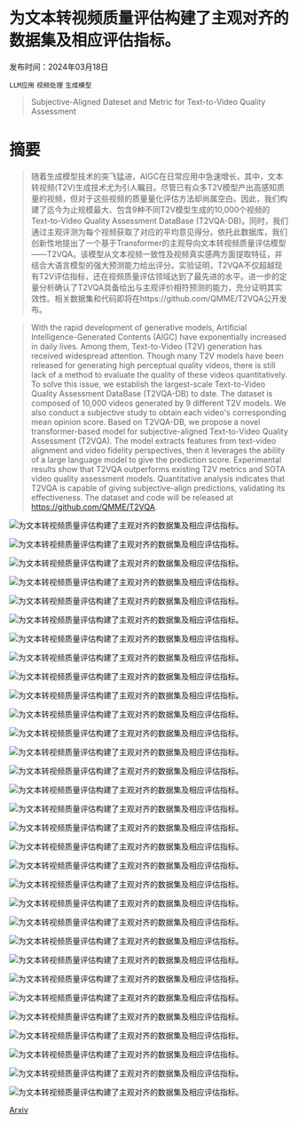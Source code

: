# 为文本转视频质量评估构建了主观对齐的数据集及相应评估指标。

发布时间：2024年03月18日

`LLM应用` `视频处理` `生成模型`

> Subjective-Aligned Dateset and Metric for Text-to-Video Quality Assessment

# 摘要

> 随着生成模型技术的突飞猛进，AIGC在日常应用中急速增长，其中，文本转视频(T2V)生成技术尤为引人瞩目。尽管已有众多T2V模型产出高感知质量的视频，但对于这些视频的质量量化评估方法却尚属空白。因此，我们构建了迄今为止规模最大、包含9种不同T2V模型生成的10,000个视频的Text-to-Video Quality Assessment DataBase (T2VQA-DB)。同时，我们通过主观评测为每个视频获取了对应的平均意见得分。依托此数据库，我们创新性地提出了一个基于Transformer的主观导向文本转视频质量评估模型——T2VQA。该模型从文本视频一致性及视频真实感两方面提取特征，并结合大语言模型的强大预测能力给出评分。实验证明，T2VQA不仅超越现有T2V评估指标，还在视频质量评估领域达到了最先进的水平。进一步的定量分析确认了T2VQA具备给出与主观评价相符预测的能力，充分证明其实效性。相关数据集和代码即将在https://github.com/QMME/T2VQA公开发布。

> With the rapid development of generative models, Artificial Intelligence-Generated Contents (AIGC) have exponentially increased in daily lives. Among them, Text-to-Video (T2V) generation has received widespread attention. Though many T2V models have been released for generating high perceptual quality videos, there is still lack of a method to evaluate the quality of these videos quantitatively. To solve this issue, we establish the largest-scale Text-to-Video Quality Assessment DataBase (T2VQA-DB) to date. The dataset is composed of 10,000 videos generated by 9 different T2V models. We also conduct a subjective study to obtain each video's corresponding mean opinion score. Based on T2VQA-DB, we propose a novel transformer-based model for subjective-aligned Text-to-Video Quality Assessment (T2VQA). The model extracts features from text-video alignment and video fidelity perspectives, then it leverages the ability of a large language model to give the prediction score. Experimental results show that T2VQA outperforms existing T2V metrics and SOTA video quality assessment models. Quantitative analysis indicates that T2VQA is capable of giving subjective-align predictions, validating its effectiveness. The dataset and code will be released at https://github.com/QMME/T2VQA.

![为文本转视频质量评估构建了主观对齐的数据集及相应评估指标。](../../../paper_images/2403.11956/x1.png)

![为文本转视频质量评估构建了主观对齐的数据集及相应评估指标。](../../../paper_images/2403.11956/x2.png)

![为文本转视频质量评估构建了主观对齐的数据集及相应评估指标。](../../../paper_images/2403.11956/x3.png)

![为文本转视频质量评估构建了主观对齐的数据集及相应评估指标。](../../../paper_images/2403.11956/x4.png)

![为文本转视频质量评估构建了主观对齐的数据集及相应评估指标。](../../../paper_images/2403.11956/x5.png)

![为文本转视频质量评估构建了主观对齐的数据集及相应评估指标。](../../../paper_images/2403.11956/x6.png)

![为文本转视频质量评估构建了主观对齐的数据集及相应评估指标。](../../../paper_images/2403.11956/x7.png)

![为文本转视频质量评估构建了主观对齐的数据集及相应评估指标。](../../../paper_images/2403.11956/x8.png)

![为文本转视频质量评估构建了主观对齐的数据集及相应评估指标。](../../../paper_images/2403.11956/x9.png)

![为文本转视频质量评估构建了主观对齐的数据集及相应评估指标。](../../../paper_images/2403.11956/x10.png)

![为文本转视频质量评估构建了主观对齐的数据集及相应评估指标。](../../../paper_images/2403.11956/x11.png)

![为文本转视频质量评估构建了主观对齐的数据集及相应评估指标。](../../../paper_images/2403.11956/x12.png)

![为文本转视频质量评估构建了主观对齐的数据集及相应评估指标。](../../../paper_images/2403.11956/x13.png)

![为文本转视频质量评估构建了主观对齐的数据集及相应评估指标。](../../../paper_images/2403.11956/x14.png)

![为文本转视频质量评估构建了主观对齐的数据集及相应评估指标。](../../../paper_images/2403.11956/x15.png)

![为文本转视频质量评估构建了主观对齐的数据集及相应评估指标。](../../../paper_images/2403.11956/x16.png)

![为文本转视频质量评估构建了主观对齐的数据集及相应评估指标。](../../../paper_images/2403.11956/x17.png)

![为文本转视频质量评估构建了主观对齐的数据集及相应评估指标。](../../../paper_images/2403.11956/x18.png)

![为文本转视频质量评估构建了主观对齐的数据集及相应评估指标。](../../../paper_images/2403.11956/x19.png)

![为文本转视频质量评估构建了主观对齐的数据集及相应评估指标。](../../../paper_images/2403.11956/x20.png)

![为文本转视频质量评估构建了主观对齐的数据集及相应评估指标。](../../../paper_images/2403.11956/x21.png)

![为文本转视频质量评估构建了主观对齐的数据集及相应评估指标。](../../../paper_images/2403.11956/x22.png)

![为文本转视频质量评估构建了主观对齐的数据集及相应评估指标。](../../../paper_images/2403.11956/x23.png)

![为文本转视频质量评估构建了主观对齐的数据集及相应评估指标。](../../../paper_images/2403.11956/x24.png)

![为文本转视频质量评估构建了主观对齐的数据集及相应评估指标。](../../../paper_images/2403.11956/x25.png)

![为文本转视频质量评估构建了主观对齐的数据集及相应评估指标。](../../../paper_images/2403.11956/x26.png)

![为文本转视频质量评估构建了主观对齐的数据集及相应评估指标。](../../../paper_images/2403.11956/x27.png)

![为文本转视频质量评估构建了主观对齐的数据集及相应评估指标。](../../../paper_images/2403.11956/x28.png)

![为文本转视频质量评估构建了主观对齐的数据集及相应评估指标。](../../../paper_images/2403.11956/x29.png)

![为文本转视频质量评估构建了主观对齐的数据集及相应评估指标。](../../../paper_images/2403.11956/x30.png)

![为文本转视频质量评估构建了主观对齐的数据集及相应评估指标。](../../../paper_images/2403.11956/x31.png)

[Arxiv](https://arxiv.org/abs/2403.11956)